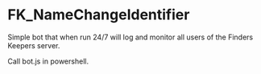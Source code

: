# FK_NameChangeIdentifier

Simple bot that when run 24/7 will log and monitor all users of the Finders Keepers server.

Call bot.js in powershell.
